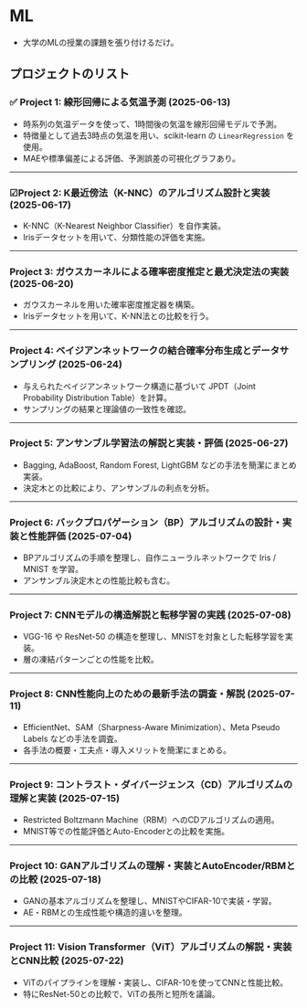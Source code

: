 # ML
* 大学のMLの授業の課題を張り付けるだけ。

## プロジェクトのリスト

### ✅ Project 1: 線形回帰による気温予測 (2025-06-13)
- 時系列の気温データを使って、1時間後の気温を線形回帰モデルで予測。
- 特徴量として過去3時点の気温を用い、scikit-learn の `LinearRegression` を使用。
- MAEや標準偏差による評価、予測誤差の可視化グラフあり。

---

### ☑Project 2: K最近傍法（K-NNC）のアルゴリズム設計と実装 (2025-06-17)
- K-NNC（K-Nearest Neighbor Classifier）を自作実装。
- Irisデータセットを用いて、分類性能の評価を実施。

---

### Project 3: ガウスカーネルによる確率密度推定と最尤決定法の実装 (2025-06-20)
- ガウスカーネルを用いた確率密度推定器を構築。
- Irisデータセットを用いて、K-NN法との比較を行う。

---

### Project 4: ベイジアンネットワークの結合確率分布生成とデータサンプリング (2025-06-24)
- 与えられたベイジアンネットワーク構造に基づいて JPDT（Joint Probability Distribution Table）を計算。
- サンプリングの結果と理論値の一致性を確認。

---

### Project 5: アンサンブル学習法の解説と実装・評価 (2025-06-27)
- Bagging, AdaBoost, Random Forest, LightGBM などの手法を簡潔にまとめ実装。
- 決定木との比較により、アンサンブルの利点を分析。

---

### Project 6: バックプロパゲーション（BP）アルゴリズムの設計・実装と性能評価 (2025-07-04)
- BPアルゴリズムの手順を整理し、自作ニューラルネットワークで Iris / MNIST を学習。
- アンサンブル決定木との性能比較も含む。

---

### Project 7: CNNモデルの構造解説と転移学習の実践 (2025-07-08)
- VGG-16 や ResNet-50 の構造を整理し、MNISTを対象とした転移学習を実装。
- 層の凍結パターンごとの性能を比較。

---

### Project 8: CNN性能向上のための最新手法の調査・解説 (2025-07-11)
- EfficientNet、SAM（Sharpness-Aware Minimization）、Meta Pseudo Labels などの手法を調査。
- 各手法の概要・工夫点・導入メリットを簡潔にまとめる。

---

### Project 9: コントラスト・ダイバージェンス（CD）アルゴリズムの理解と実装 (2025-07-15)
- Restricted Boltzmann Machine（RBM）へのCDアルゴリズムの適用。
- MNIST等での性能評価とAuto-Encoderとの比較を実施。

---

### Project 10: GANアルゴリズムの理解・実装とAutoEncoder/RBMとの比較 (2025-07-18)
- GANの基本アルゴリズムを整理し、MNISTやCIFAR-10で実装・学習。
- AE・RBMとの生成性能や構造的違いを整理。

---

### Project 11: Vision Transformer（ViT）アルゴリズムの解説・実装とCNN比較 (2025-07-22)
- ViTのパイプラインを理解・実装し、CIFAR-10を使ってCNNと性能比較。
- 特にResNet-50との比較で、ViTの長所と短所を議論。
